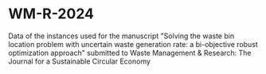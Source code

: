 # WM-R-2024
Data of the instances used for the manuscript "Solving the waste bin location problem with uncertain waste generation rate: a bi-objective robust optimization approach" submitted to Waste Management &amp; Research: The Journal for a Sustainable Circular Economy

